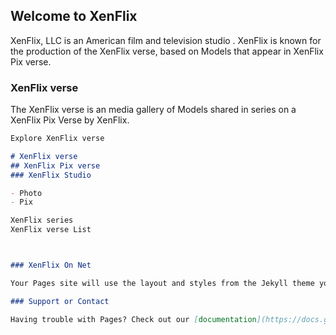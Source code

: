 ## Welcome to XenFlix

XenFlix, LLC is an American film and television studio . XenFlix is known for the production of the XenFlix verse, based on Models that appear in XenFlix Pix verse.

### XenFlix verse

The XenFlix verse is an media gallery of Models shared in series on a XenFlix Pix Verse by XenFlix. 

```markdown
Explore XenFlix verse

# XenFlix verse
## XenFlix Pix verse
### XenFlix Studio

- Photo
- Pix

XenFlix series
XenFlix verse List



### XenFlix On Net

Your Pages site will use the layout and styles from the Jekyll theme you have selected in your [repository settings](https://github.com/xenflix/Explore/settings/pages). The name of this theme is saved in the Jekyll `_config.yml` configuration file.

### Support or Contact

Having trouble with Pages? Check out our [documentation](https://docs.github.com/categories/github-pages-basics/) or [contact support](https://support.github.com/contact) and we’ll help you sort it out.
